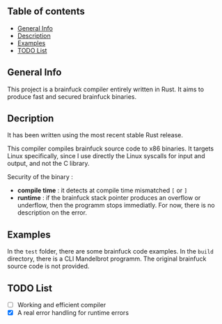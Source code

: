 ## Table of contents
* [General Info](#general-info)
* [Description](#description)
* [Examples](#examples)
* [TODO List](#todo-list)

## General Info
This project is a brainfuck compiler entirely written in Rust. It aims to produce fast and secured brainfuck binaries.

## Decription
It has been written using the most recent stable Rust release.

This compiler compiles brainfuck source code to x86 binaries. It targets Linux specifically, since I use directly the Linux syscalls for input and output, and not the C library.

Security of the binary :
* **compile time** : it detects at compile time mismatched `[` or `]`
* **runtime** : if the brainfuck stack pointer produces an overflow or underflow, then the programm stops immediatly. For now, there is no description on the error.

## Examples
In the `test` folder, there are some brainfuck code examples. In the `build` directory, there is a CLI Mandelbrot programm. The original brainfuck source code is not provided.

## TODO List
- [ ] Working and efficient compiler
- [x] A real error handling for runtime errors
